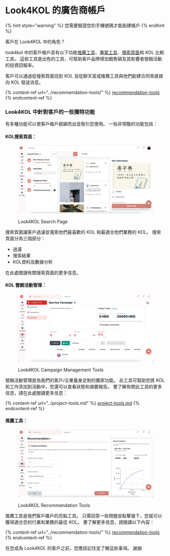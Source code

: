 # Look4KOL 的廣告商帳戶

{% hint style="warning" %}
您需要驗證您的手機號碼才能創建帳戶
{% endhint %}

客戶在 Look4KOL 中的角色？

look4kol 中的客戶帳戶具有以下功能[推薦工具](../recommendation-tools/tui-jian-gong-ju-de-bi-yao-xing.md)、[專案工具](../project-tools.md)、[搜索頁面](customer-account.md#kol-search-page)和 KOL 比較工具。 這些工具是出色的工具，可幫助客戶品牌增加銷售額及其影響者營銷活動的投資回報率。

客戶可以通過從搜索頁面找到 KOL 並從聊天室或推薦工具與他們創建合同來直接向 KOL 發送消息。

{% content-ref url="../recommendation-tools/" %}
[recommendation-tools](../recommendation-tools/)
{% endcontent-ref %}

### Look4KOL 中針對客戶的一些獨特功能

有多種功能可以使客戶帳戶脫穎而出並吸引您使用。 一些非常酷的功能包括：

#### KOL搜索頁面：&#x20;

<figure><img src="../../.gitbook/assets/Screenshot 2023-03-29 at 1.20.21 PM.png" alt=""><figcaption><p>Look4KOL Search Page</p></figcaption></figure>

搜索頁面讓客戶過濾並蒐索他們最喜歡的 KOL 和最適合他們業務的 KOL。 搜索頁面分為三個部分：

* 過濾
* 搜索結果
* KOL資料及數據分析

在此處閱讀有關搜索頁面的更多信息。

#### KOL 營銷活動管理：

<figure><img src="../../.gitbook/assets/Screenshot 2023-03-29 at 1.34.40 PM.png" alt=""><figcaption><p>Look4KOL Campaign Management Tools</p></figcaption></figure>

營銷活動管理是為我們的客戶/企業量身定制的獨家功能。 此工具可幫助您將 KOL 和工作添加到活動中，您還可以查看狀態和摘要報告。 要了解有關此工具的更多信息，請在此處閱讀更多信息：

{% content-ref url="../project-tools.md" %}
[project-tools.md](../project-tools.md)
{% endcontent-ref %}

#### 推薦工具：

<figure><img src="../../.gitbook/assets/Screenshot 2023-03-29 at 1.59.44 PM.png" alt=""><figcaption><p>Look4KOL Recommendation Tools</p></figcaption></figure>

推薦工具是我們客戶賬戶的亮點工具。 只需回答一些問題並點擊幾下，您就可以獲得適合您的行業和業務的最佳 KOL。 要了解更多信息，請閱讀以下內容：

{% content-ref url="../recommendation-tools/" %}
[recommendation-tools](../recommendation-tools/)
{% endcontent-ref %}

在您成為 Look4KOL 的客戶之前，您應該記住並了解這些事項。 謝謝
